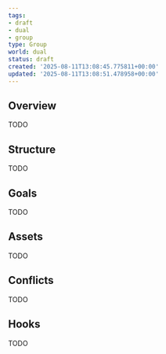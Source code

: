 ```yaml
---
tags:
- draft
- dual
- group
type: Group
world: dual
status: draft
created: '2025-08-11T13:08:45.775811+00:00'
updated: '2025-08-11T13:08:51.478958+00:00'
---
```



## Overview

TODO
## Structure

TODO
## Goals

TODO
## Assets

TODO
## Conflicts

TODO
## Hooks

TODO

